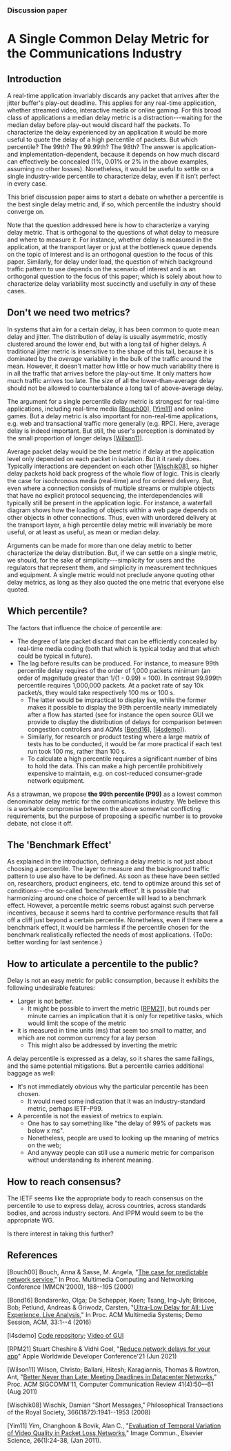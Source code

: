 ### Discussion paper

# A Single Common Delay Metric for the Communications Industry

## Introduction

A real-time application invariably discards any packet that arrives after the jitter buffer's play-out deadline. This applies for any real-time application, whether streamed video, interactive media or online gaming. For this broad class of applications a median delay metric is a distraction---waiting for the median delay before play-out would discard half the packets. To characterize the delay experienced by an application it would be more useful to quote the delay of a high percentile of packets. But which percentile? The 99th? The 99.99th? The 98th? The answer is application- and implementation-dependent, because it depends on how much discard can effectively be concealed (1%, 0.01% or 2% in the above examples, assuming no other losses). Nonetheless, it would be useful to settle on a single industry-wide percentile to characterize delay, even if it isn't perfect in every case.

This brief discussion paper aims to start a debate on whether a percentile is the best single delay metric and, if so, which percentile the industry should converge on.

Note that the question addressed here is how to characterize a varying delay metric. That is orthogonal to the questions of what delay to measure and where to measure it. For instance, whether delay is measured in the application, at the transport layer or just at the bottleneck queue depends on the topic of interest and is an orthogonal question to the focus of this paper. Similarly, for delay under load, the question of which background traffic pattern to use depends on the scenario of interest and is an orthogonal question to the focus of this paper; which is solely about how to characterize delay variability most succinctly and usefully in *any* of these cases.

## Don't we need two metrics?

In systems that aim for a certain delay, it has been common to quote mean delay and jitter. The distribution of delay is usually asymmetric, mostly clustered around the lower end, but with a long tail of higher delays. A traditional jitter metric is insensitive to the shape of this tail, because it is dominated by the *average* variability in the bulk of the traffic around the mean. However, it doesn't matter how little or how much variability there is in all the traffic that arrives before the play-out time. It only matters how much traffic arrives too late. The size of all the lower-than-average delay should not be allowed to counterbalance a long tail of above-average delay. 

The argument for a single percentile delay metric is strongest for real-time applications, including real-time media [[Bouch00](#Bouch00)], [[Yim11](#Yim11)] and online games. But a delay metric is also important for non-real-time applications, e.g. web and transactional traffic more generally (e.g. RPC). Here, average delay is indeed important. But still, the user's perception is dominated by the small proportion of longer delays [[Wilson11](#Wilson11)].

Average packet delay would be the best metric if delay at the application level only depended on each packet in isolation. But it it rarely does. Typically interactions are dependent on each other [[Wischik08](#Wischik08)], so higher delay packets hold back progress of the whole flow of logic. This is clearly the case for isochronous media (real-time) and for ordered delivery. But, even where a connection consists of multiple streams or multiple objects that have no explicit protocol sequencing, the interdependencies will typically still be present in the application logic. For instance, a waterfall diagram shows how the loading of objects within a web page depends on other objects in other connections. Thus, even with unordered delivery at the transport layer, a high percentile delay metric will invariably be more useful, or at least as useful, as mean or median delay. 

Arguments can be made for more than one delay metric to better characterize the delay distribution. But, if we can settle on a single metric, we should, for the sake of simplicity---simplicity for users and the regulators that represent them, and simplicity in measurement techniques and equipment. A single metric would not preclude anyone quoting other delay metrics, as long as they also quoted the one metric that everyone else quoted.

## Which percentile?

The factors that influence the choice of percentile are:

* The degree of late packet discard that can be efficiently concealed by real-time media coding (both that which is typical today and that which could be typical in future).
* The lag before results can be produced.
  For instance, to measure 99th percentile delay requires of the order of 1,000 packets minimum (an order of magnitude greater than 1/(1 - 0.99) = 100). In contrast 99.999th percentile requires 1,000,000 packets. At a packet rate of say 10k packet/s, they would take respectively 100 ms or 100 s.
  * The latter would be impractical to display live, while the former makes it possible to display the 99th percentile nearly immediately after a flow has started (see for instance the open source GUI we provide to display the distribution of delays for comparison between congestion controllers and AQMs [[Bond16](#Bond16)], [[l4sdemo](#l4sdemo)]).
  * Similarly, for research or product testing where a large matrix of tests has to be conducted, it would be far more practical if each test run took 100 ms, rather than 100 s.
  * To calculate a high percentile requires a significant number of bins to hold the data. This can make a high percentile prohibitively expensive to maintain, e.g. on cost-reduced consumer-grade network equipment.

As a strawman, we propose **the 99th percentile (P99)** as a lowest common denominator delay metric for the communications industry. We believe this is a workable compromise between the above somewhat conflicting requirements, but the purpose of proposing a specific number is to provoke debate, not close it off. 

## The 'Benchmark Effect'

As explained in the introduction, defining a delay metric is not just about choosing a percentile. The layer to measure and the background traffic pattern to use also have to be defined. As soon as these have been settled on, researchers, product engineers, etc. tend to optimize around this set of conditions---the so-called 'benchmark effect'. It is possible that harmonizing around one choice of percentile will lead to a benchmark effect. However, a percentile metric seems robust against such perverse incentives, because it seems hard to contrive performance results that fall off a cliff just beyond a certain percentile. Nonetheless, even if there were a benchmark effect, it would be harmless if the percentile chosen for the benchmark realistically reflected the needs of most applications. {ToDo: better wording for last sentence.}

## How to articulate a percentile to the public?

Delay is not an easy metric for public consumption, because it exhibits the following undesirable features:

* Larger is not better.
  * It might be possible to invert the metric [[RPM21](#RPM21)], but rounds per minute carries an implication that it is only for repetitive tasks, which would limit the scope of the metric
* it is measured in time units (ms) that seem too small to matter, and which are not common currency for a lay person
  * This might also be addressed by inverting the metric

A delay percentile is expressed as a delay, so it shares the same failings, and the same potential mitigations. But a percentile carries additional baggage as well:

* It's not immediately obvious why the particular percentile has been chosen.
  * It would need some indication that it was an industry-standard metric, perhaps IETF-P99.
* A percentile is not the easiest of metrics to explain.
  * One has to say something like "the delay of 99% of packets was below x ms". 
  * Nonetheless, people are used to looking up the meaning of metrics on the web; 
  * And anyway people can still use a numeric metric for comparison without understanding its inherent meaning.

## How to reach consensus?

The IETF seems like the appropriate body to reach consensus on the percentile to use to express delay, across countries, across standards bodies, and across industry sectors. And IPPM would seem to be the appropriate WG.

Is there interest in taking this further?

## References

<a name="Bouch00"></a>[Bouch00] Bouch, Anna & Sasse, M. Angela, "[The case for predictable network service](https://discovery.ucl.ac.uk/id/eprint/20139/)," In Proc. Multimedia Computing and Networking Conference (MMCN'2000), 188--195 (2000)

<a name="Bond16"></a>[Bond16] Bondarenko, Olga; De Schepper, Koen; Tsang, Ing-Jyh; Briscoe, Bob; Petlund, Andreas & Griwodz, Carsten, "[Ultra-Low Delay for All: Live Experience, Live Analysis](https://dl.acm.org/doi/10.1145/2910017.2910633)," In Proc. ACM Multimedia Systems; Demo Session, ACM, 33:1--4 (2016)

<a name="l4sdemo"></a>[l4sdemo] [Code repository](https://github.com/L4STeam/l4sdemo); [Video of GUI](https://riteproject.eu/dctth/#1511dispatchwg-gui)

<a name="RPM21"></a>[RPM21] Stuart Cheshire & Vidhi Goel, "[Reduce network delays for your app](https://developer.apple.com/videos/play/wwdc2021/10239/)" Apple Worldwide Developer Conference'21 (Jun 2021)

<a name="Wilson11"></a>[Wilson11] Wilson, Christo; Ballani, Hitesh; Karagiannis, Thomas & Rowtron, Ant, "[Better Never than Late: Meeting Deadlines in Datacenter Networks](https://dl.acm.org/doi/10.1145/2018436.2018443)," Proc. ACM SIGCOMM'11, Computer Communication Review 41(4):50–-61 (Aug 2011)

<a name="Wischik08"></a>[Wischik08] Wischik, Damian "Short Messages," Philosophical Transactions of the Royal Society, 366(1872):1941--1953 (2008)

<a name="Yim11">[Yim11] Yim, Changhoon & Bovik, Alan C., "[Evaluation of Temporal Variation of Video Quality in Packet Loss Networks](https://doi.org/10.1016/j.image.2010.11.002)," Image Commun., Elsevier Science, 26(1):24-38, (Jan 2011).

